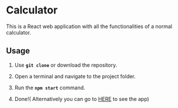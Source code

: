 # Calculator

This is a React web application with all the functionalities of a normal calculator.

## Usage

1. Use **`git clone`** or download the repository.

2. Open a terminal and navigate to the project folder.

3. Run the **`npm start`** command.

4. Done!( Alternatively you can go to [HERE](https://gabrielgaborw.github.io/Calculator) to see the app)
